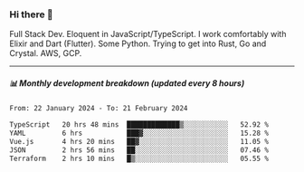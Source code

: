 ### Hi there 👋

Full Stack Dev. Eloquent in JavaScript/TypeScript. I work comfortably with Elixir and Dart (Flutter). Some Python. Trying to get into Rust, Go and Crystal. AWS, GCP.

***

##### 📊 Monthly development breakdown (updated every 8 hours)

<!--START_SECTION:waka-->

```txt
From: 22 January 2024 - To: 21 February 2024

TypeScript   20 hrs 48 mins  █████████████▒░░░░░░░░░░░   52.92 %
YAML         6 hrs           ███▓░░░░░░░░░░░░░░░░░░░░░   15.28 %
Vue.js       4 hrs 20 mins   ██▓░░░░░░░░░░░░░░░░░░░░░░   11.05 %
JSON         2 hrs 56 mins   ██░░░░░░░░░░░░░░░░░░░░░░░   07.46 %
Terraform    2 hrs 10 mins   █▒░░░░░░░░░░░░░░░░░░░░░░░   05.55 %
```

<!--END_SECTION:waka-->
